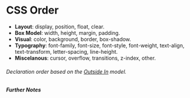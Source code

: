 # CSS Order

- **Layout**: display, position, float, clear.
- **Box Model**: width, height, margin, padding.
- **Visual**: color, background, border, box-shadow.
- **Typography**: font-family, font-size, font-style, font-weight, text-align, text-transform, letter-spacing, line-height.
- **Miscelanous**: cursor, overflow, transitions, z-index, other. 

###### *Declaration order based on the [Outside In](https://webdesign.tutsplus.com/articles/outside-in-ordering-css-properties-by-importance--cms-21685) model.*

#### *Further Notes*